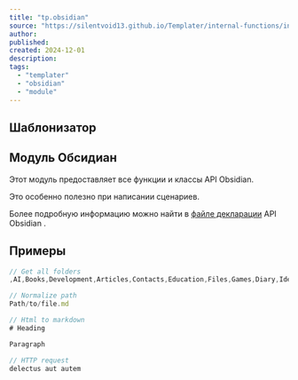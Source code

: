 ```yaml
---
title: "tp.obsidian"
source: "https://silentvoid13.github.io/Templater/internal-functions/internal-modules/obsidian-module.html"
author:
published:
created: 2024-12-01
description:
tags:
  - "templater"
  - "obsidian"
  - "module"
---
```

## Шаблонизатор

## Модуль Обсидиан

Этот модуль предоставляет все функции и классы API Obsidian.

Это особенно полезно при написании сценариев.

Более подробную информацию можно найти в [файле декларации](https://github.com/obsidianmd/obsidian-api/blob/master/obsidian.d.ts) API Obsidian .

## Примеры
```javascript
// Get all folders
,AI,Books,Development,Articles,Contacts,Education,Files,Games,Diary,Ideas,Sites,Soft,Media,Obsidian,Projects,Review,Scientific,Technical,Anime,Series,Plugins,Templates,Theme,Movies,Python Projects,To Do,CSS,Git,Github,Google Colab,JQuery,Markdown,Powershell,Python,SQL,HTML,JavaScript,Templater,Dataview,Scripts,Frameworks,Libraries,Справочник по JavaScript,Метаданные,Справочник языка запросов,Часто задаваемые вопросы и ресурсы,Templates,📥InBox

// Normalize path
Path/to/file.md

// Html to markdown
# Heading

Paragraph

// HTTP request
delectus aut autem
```
